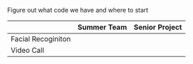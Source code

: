 Figure out what code we have and where to start 

|                    | Summer Team | Senior Project |
|--------------------|-------------|----------------|
| Facial Recoginiton |             |                |
| Video Call         |             |                |
